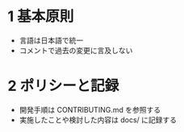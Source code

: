 # 1 基本原則
-   言語は日本語で統一
-   コメントで過去の変更に言及しない

# 2 ポリシーと記録
-   開発手順は CONTRIBUTING.md を参照する
-   実施したことや検討した内容は docs/ に記録する
